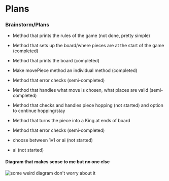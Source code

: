 # Plans

### Brainstorm/Plans

* Method that prints the rules of the game (not done, pretty simple) 
* Method that sets up the board/where pieces are at the start of the game (completed)
* Method that prints the board (completed)

* Make movePiece method an individual method (completed)
* Method that error checks (semi-completed)

* Method that handles what move is chosen, what places are valid (semi-completed)
* Method that checks and handles piece hopping (not started) and option to continue hopping/stay
* Method that turns the piece into a King at ends of board
* Method that error checks (semi-completed)
* choose between 1v1 or ai (not started)
* ai (not started)

#### Diagram that makes sense to me but no one else
![some weird diagram don't worry about it](http://i.imgur.com/PAigLh2.png)
